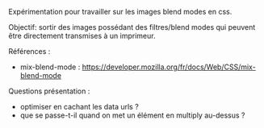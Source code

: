 Expérimentation pour travailler sur les images blend modes en css.

Objectif: sortir des images possédant des filtres/blend modes qui peuvent être directement transmises à un imprimeur.


Références : 

* mix-blend-mode : https://developer.mozilla.org/fr/docs/Web/CSS/mix-blend-mode


Questions présentation :

* optimiser en cachant les data urls ?
* que se passe-t-il quand on met un élément en multiply au-dessus ?